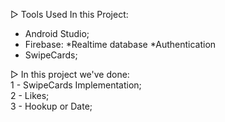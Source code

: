 
▷ Tools Used In this Project:
- Android Studio;
- Firebase:
    *Realtime database
    *Authentication
 - SwipeCards;

▷ In this project we've done:<br />
1 - SwipeCards Implementation;<br />
2 - Likes;<br/>
3 - Hookup or Date;<br/>
